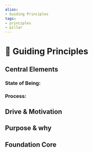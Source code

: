 ```yaml
---
alias:
- Guiding Principles
tags:
- principles
- pillar
---
```


# 🧭 Guiding Principles

## Central Elements

### State of Being: 

### Process: 

## Drive & Motivation

## Purpose & why 

## Foundation Core
